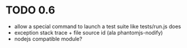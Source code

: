 TODO 0.6
========

- allow a special command to launch a test suite like tests/run.js does
- exception stack trace + file source id (ala phantomjs-nodify)
- nodejs compatible module?
